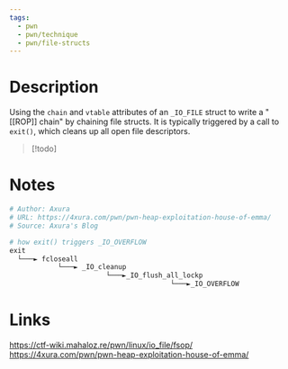```yaml
---
tags:
  - pwn
  - pwn/technique
  - pwn/file-structs
---
```

# Description
Using the `chain` and `vtable` attributes of an `_IO_FILE` struct to write a "[[ROP]] chain" by chaining file structs. It is typically triggered by a call to `exit()`, which cleans up all open file descriptors.
> [!todo]
# Notes
```py  
# Author: Axura  
# URL: https://4xura.com/pwn/pwn-heap-exploitation-house-of-emma/  
# Source: Axura's Blog  

# how exit() triggers _IO_OVERFLOW
exit
  └───► fcloseall
		    └───► _IO_cleanup
					    └───►_IO_flush_all_lockp
										└───►_IO_OVERFLOW
```
# Links
https://ctf-wiki.mahaloz.re/pwn/linux/io_file/fsop/
https://4xura.com/pwn/pwn-heap-exploitation-house-of-emma/